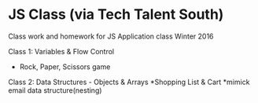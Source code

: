# JS Class (via Tech Talent South)
Class work and homework for JS Application class Winter 2016

Class 1: Variables & Flow Control
* Rock, Paper, Scissors game

Class 2: Data Structures - Objects & Arrays
*Shopping List & Cart
*mimick email data structure(nesting)
